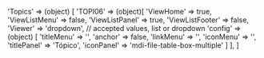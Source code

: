 <!-- IDEAL CONFIGURATION FOR THE MODEL -->

'Topics' => (object) [
    'TOPI06' => (object)[
        'ViewHome' => true,
        'ViewListMenu' => false,
        'ViewListPanel' => true,
        'ViewListFooter' => false,
        'Viewer' => 'dropdown', // accepted values, list or dropdown
        'config' => (object) [
            'titleMenu' => '',
            'anchor' =>  false,
            'linkMenu' => '',
            'iconMenu' => '',
            'titlePanel' => 'Tópico',
            'iconPanel' => 'mdi-file-table-box-multiple'
        ]
    ],
]
